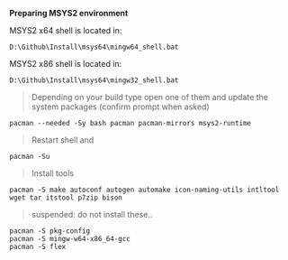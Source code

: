 **Preparing MSYS2 environment**

MSYS2 x64 shell is located in:

	D:\Github\Install\msys64\mingw64_shell.bat

MSYS2 x86 shell is located in:
	
	D:\Github\Install\msys64\mingw32_shell.bat

>Depending on your build type open one of them and update the system packages (confirm prompt when asked)

	pacman --needed -Sy bash pacman pacman-mirrors msys2-runtime

>Restart shell and

	pacman -Su
	
>Install tools


	pacman -S make autoconf autogen automake icon-naming-utils intltool wget tar itstool p7zip bison

	
>suspended: do not install these..

	pacman -S pkg-config
	pacman -S mingw-w64-x86_64-gcc
	pacman -S flex
